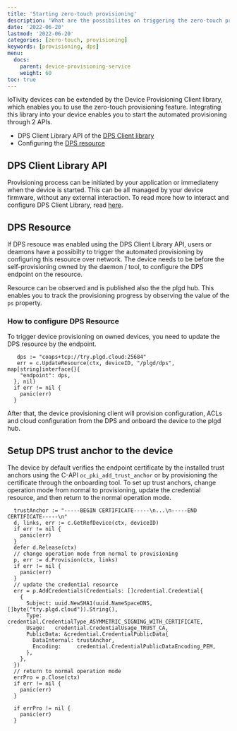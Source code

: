 ```yaml
---
title: 'Starting zero-touch provisioning'
description: 'What are the possibilites on triggering the zero-touch provisioning?'
date: '2022-06-20'
lastmod: '2022-06-20'
categories: [zero-touch, provisioning]
keywords: [provisioning, dps]
menu:
  docs:
    parent: device-provisioning-service
    weight: 60
toc: true
---
```


IoTivity devices can be extended by the Device Provisioning Client library, which enables you to use the zero-touch provisioning feature. Integrating this library into your device enables you to start the automated provisioning through 2 APIs.
- DPS Client Library API of the [DPS Client library](../client-library#dps-client-api)
- Configuring the [DPS resource](../client-library#dps-configuration-resource)

## DPS Client Library API

Provisioning process can be initiated by your application or immediateny when the device is started. This can be all managed by your device firmware, without any external interaction. To read more how to interact and configure DPS Client Library, read [here](../client-library).

## DPS Resource

If DPS resouce was enabled using the DPS Client Library API, users or deamons have a possibilty to trigger the automated provisioning by configuring this resource over network.
The device needs to be before the self-provisioning owned by the daemon / tool, to configure the DPS endpoint on the resource.

Resource can be observed and is published also the the plgd hub. This enables you to track the provisioning progress by observing the value of the `ps` property.

### How to configure DPS Resource

To trigger device provisioning on owned devices, you need to update the DPS resource by the endpoint.

```golang
   dps := "coaps+tcp://try.plgd.cloud:25684"
   err = c.UpdateResource(ctx, deviceID, "/plgd/dps", map[string]interface{}{
    "endpoint": dps,
  }, nil)
  if err != nil {
    panic(err)
  }
```

After that, the device provisioning client will provision configuration, ACLs and cloud configuration from the DPS and onboard the device to the plgd hub.

## Setup DPS trust anchor to the device

The device by default verifies the endpoint certificate by the installed trust anchors using the C-API `oc_pki_add_trust_anchor` or by provisioning the certificate through the onboarding tool. To set up trust anchors, change operation mode from normal to provisioning, update the credential resource, and then return to the normal operation mode.

```golang
  trustAnchor := "-----BEGIN CERTIFICATE-----\n...\n-----END CERTIFICATE-----\n"
  d, links, err := c.GetRefDevice(ctx, deviceID)
  if err != nil {
    panic(err)
  }
  defer d.Release(ctx)
  // change operation mode from normal to provisioning
  p, err := d.Provision(ctx, links)
  if err != nil {
    panic(err)
  }
  // update the credential resource
  err = p.AddCredentials(Credentials: []credential.Credential{
    {
      Subject: uuid.NewSHA1(uuid.NameSpaceDNS, []byte("try.plgd.cloud")).String(),
      Type:    credential.CredentialType_ASYMMETRIC_SIGNING_WITH_CERTIFICATE,
      Usage:   credential.CredentialUsage_TRUST_CA,
      PublicData: &credential.CredentialPublicData{
        DataInternal: trustAnchor,
        Encoding:     credential.CredentialPublicDataEncoding_PEM,
      },
    },
  })
  // return to normal operation mode
  errPro = p.Close(ctx)
  if err != nil {
    panic(err)
  }

  if errPro != nil {
    panic(err)
  }

```
